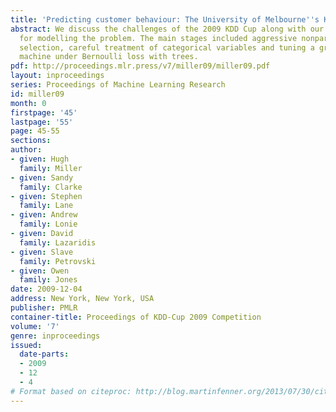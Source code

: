 ```yaml
---
title: 'Predicting customer behaviour: The University of Melbourne''s KDD Cup report'
abstract: We discuss the challenges of the 2009 KDD Cup along with our ideas and methodologies
  for modelling the problem. The main stages included aggressive nonparametric feature
  selection, careful treatment of categorical variables and tuning a gradient boosting
  machine under Bernoulli loss with trees.
pdf: http://proceedings.mlr.press/v7/miller09/miller09.pdf
layout: inproceedings
series: Proceedings of Machine Learning Research
id: miller09
month: 0
firstpage: '45'
lastpage: '55'
page: 45-55
sections: 
author:
- given: Hugh
  family: Miller
- given: Sandy
  family: Clarke
- given: Stephen
  family: Lane
- given: Andrew
  family: Lonie
- given: David
  family: Lazaridis
- given: Slave
  family: Petrovski
- given: Owen
  family: Jones
date: 2009-12-04
address: New York, New York, USA
publisher: PMLR
container-title: Proceedings of KDD-Cup 2009 Competition
volume: '7'
genre: inproceedings
issued:
  date-parts:
  - 2009
  - 12
  - 4
# Format based on citeproc: http://blog.martinfenner.org/2013/07/30/citeproc-yaml-for-bibliographies/
---
```

